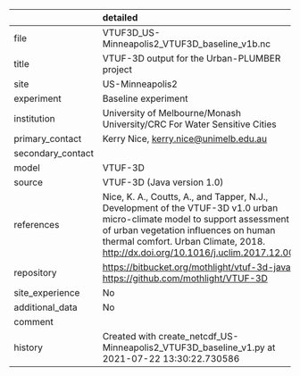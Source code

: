 |                   | detailed                                                                                                                                                                                                                                               |
|:------------------|:-------------------------------------------------------------------------------------------------------------------------------------------------------------------------------------------------------------------------------------------------------|
| file              | VTUF3D_US-Minneapolis2_VTUF3D_baseline_v1b.nc                                                                                                                                                                                                          |
| title             | VTUF-3D output for the Urban-PLUMBER project                                                                                                                                                                                                           |
| site              | US-Minneapolis2                                                                                                                                                                                                                                        |
| experiment        | Baseline experiment                                                                                                                                                                                                                                    |
| institution       | University of Melbourne/Monash University/CRC For Water Sensitive Cities                                                                                                                                                                               |
| primary_contact   | Kerry Nice, kerry.nice@unimelb.edu.au                                                                                                                                                                                                                  |
| secondary_contact |                                                                                                                                                                                                                                                        |
| model             | VTUF-3D                                                                                                                                                                                                                                                |
| source            | VTUF-3D (Java version 1.0)                                                                                                                                                                                                                             |
| references        | Nice, K. A., Coutts, A., and Tapper, N.J., Development of the VTUF-3D v1.0 urban micro-climate model to support assessment of urban vegetation influences on human thermal comfort. Urban Climate, 2018. http://dx.doi.org/10.1016/j.uclim.2017.12.008 |
| repository        | https://bitbucket.org/mothlight/vtuf-3d-java/ https://github.com/mothlight/VTUF-3D                                                                                                                                                                     |
| site_experience   | No                                                                                                                                                                                                                                                     |
| additional_data   | No                                                                                                                                                                                                                                                     |
| comment           |                                                                                                                                                                                                                                                        |
| history           | Created with create_netcdf_US-Minneapolis2_VTUF3D_baseline_v1.py at 2021-07-22 13:30:22.730586                                                                                                                                                         |

